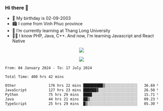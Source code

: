 ### Hi there 👋
- 🎂 My birthday is 02-09-2003
- 🏙️ I come from Vinh Phuc province
- 🌱 I’m currently learning at Thang Long University
- 🧑‍💻 I know PHP, Java, C++. And now, I'm learning Javascript and React Native
<p align="center"><img src="https://github-readme-stats.vercel.app/api?username=tmquang0209&show_icons=true&theme=gradient"></p>
<p align="center"><img src="https://github-readme-stats.vercel.app/api/top-langs/?username=tmquang0209&hide=scss,css&langs_count=10"></p>
<!--START_SECTION:waka-->

```txt
From: 04 January 2024 - To: 17 July 2024

Total Time: 480 hrs 42 mins

Other               176 hrs 22 mins █████████▒░░░░░░░░░░░░░░░   36.69 %
JavaScript          127 hrs 23 mins ██████▓░░░░░░░░░░░░░░░░░░   26.50 %
Python              75 hrs 29 mins  ████░░░░░░░░░░░░░░░░░░░░░   15.71 %
Java                44 hrs 21 mins  ██▒░░░░░░░░░░░░░░░░░░░░░░   09.23 %
TypeScript          25 hrs 29 mins  █▒░░░░░░░░░░░░░░░░░░░░░░░   05.30 %
```

<!--END_SECTION:waka-->
